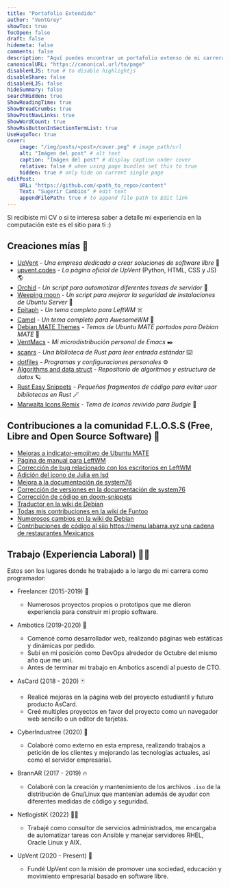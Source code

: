 ```yaml
---
title: "Portafolio Extendido"
author: "VentGrey"
showToc: true
TocOpen: false
draft: false
hidemeta: false
comments: false
description: "Aquí puedes encontrar un portafolio extenso de mi carrera como programador :)"
canonicalURL: "https://canonical.url/to/page"
disableHLJS: true # to disable highlightjs
disableShare: false
disableHLJS: false
hideSummary: false
searchHidden: true
ShowReadingTime: true
ShowBreadCrumbs: true
ShowPostNavLinks: true
ShowWordCount: true
ShowRssButtonInSectionTermList: true
UseHugoToc: true
cover:
    image: "/img/posts/<post>/cover.png" # image path/url
    alt: "Imágen del post" # alt text
    caption: "Imágen del post" # display caption under cover
    relative: false # when using page bundles set this to true
    hidden: true # only hide on current single page
editPost:
    URL: "https://github.com/<path_to_repo>/content"
    Text: "Sugerir Cambios" # edit text
    appendFilePath: true # to append file path to Edit link
---
```


Si recibiste mi CV o si te interesa saber a detalle mi experiencia en la computación este es el sitio para ti :)

## Creaciones mías 🌟

- [UpVent](https://upvent.codes) - *Una empresa dedicada a crear soluciones de software libre* 🏢
- [upvent.codes](https://github.com/UpVent/upvent.codes) - *La página oficial de UpVent* (Python, HTML, CSS y JS) 🌎
- [Orchid](https://github.com/UpVent/orchid) - *Un script para automatizar diferentes tareas de servidor* 🌺
- [Weeping moon](https://github.com/UpVent/weeping-moon) - *Un script para mejorar la seguridad de instalaciones de Ubuntu Server* 🌙
- [Epitaph](https://github.com/VentGrey/Epitaph) - *Un tema completo para LeftWM* ☠️
- [Camel](https://github.com/VentGrey/Camel) - *Un tema completo para AwesomeWM* 🐫
- [Debian MATE Themes](https://github.com/VentGrey/debian-mate-themes) - *Temas de Ubuntu MATE portados para Debian MATE* 🎨
- [VentMacs](https://github.com/VentGrey/VentMacs) - *Mi microdistribución personal de Emacs* ✒️
- [scanrs](https://github.com/VentGrey/scanrs) - *Una biblioteca de Rust para leer entrada estándar* ⌨️
- [dotfiles](https://github.com/VentGrey/dotfiles) - *Programas y configuraciones personales* ⚙️
- [Algorithms and data struct](https://github.com/VentGrey/algorithms-and-data-struct) - *Repositorio de algoritmos y estructura de datos* 🪐
- [Rust Easy Snippets](https://github.com/VentGrey/rust-easy-snippets) - *Pequeños fragmentos de código para evitar usar bibliotecas en Rust* 🪄
- [Marwaita Icons Remix](https://github.com/VentGrey/Marwaita-Icons-Remix) - *Tema de iconos revivido para Budgie* 🧩

## Contribuciones a la comunidad F.L.O.S.S (Free, Libre and Open Source Software) 🤝

- [Mejoras a indicator-emojitwo de Ubuntu MATE](https://github.com/ubuntu-mate/indicator-emojitwo/pull/2)
- [Página de manual para LeftWM](https://github.com/leftwm/leftwm/pull/573)
- [Corrección de bug relacionado con los escritorios en LeftWM](https://github.com/leftwm/leftwm/pull/572)
- [Adición del icono de Julia en lsd](https://github.com/Peltoche/lsd/pull/444)
- [Mejora a la documentación de system76](https://github.com/system76/docs/pull/473)
- [Corrección de versiones en la documentación de system76](https://github.com/system76/docs/pull/379)
- [Corrección de código en doom-snippets](https://github.com/hlissner/doom-snippets/pull/15)
- [Traductor en la wiki de Debian](https://wiki.debian.org/CategoryWikiTranslator)
- [Todas mis contribuciones en la wiki de Funtoo](https://www.funtoo.org/Special:Contributions/Ventgrey)
- [Numerosos cambios en la wiki de Debian](https://wiki.debian.org/Omar%20Jair%20Purata%20Funes)
- [Contribuciones de código al siio https://menu.labarra.xyz una cadena de restaurantes Mexicanos](https://menu.labarra.xyz)

## Trabajo (Experiencia Laboral) 👨‍💼

Estos son los lugares donde he trabajado a lo largo de mi carrera como programador:

- Freelancer (2015-2019) 🦅
  - Numerosos proyectos propios o prototipos que me dieron experiencia para construir mi propio software.

- Ambotics (2019-2020) 🤖
  - Comencé como desarrollador web, realizando páginas web estáticas y dinámicas por pedido.
  - Subí en mi posición como DevOps alrededor de Octubre del mismo año que me uní.
  - Antes de terminar mi trabajo en Ambotics ascendí al puesto de CTO.
   
- AsCard (2018 - 2020) 🃏
  - Realicé mejoras en la página web del proyecto estudiantil y futuro producto AsCard.
  - Creé multiples proyectos en favor del proyecto como un navegador web sencillo o un editor de tarjetas.

- CyberIndustree (2020) 🌳
  - Colaboré como externo en esta empresa, realizando trabajos a petición de los clientes y mejorando las tecnologías
  actuales, así como el servidor empresarial.

- BrannAR (2017 - 2019) 🔥
  - Colaboré con la creación y mantenimiento de los archivos `.iso` de la distribución de Gnu/Linux que mantenían
  además de ayudar con diferentes medidas de código y seguridad.
  
- NetlogistiK (2022) 👷🏻
  - Trabajé como consultor de servicios administrados, me encargaba de automatizar tareas con Ansible y manejar servidores RHEL, Oracle Linux y AIX.

- UpVent (2020 - Present) 🚀 
  - Fundé UpVent con la misión de promover una sociedad, educación y movimiento empresarial basado en software libre.

